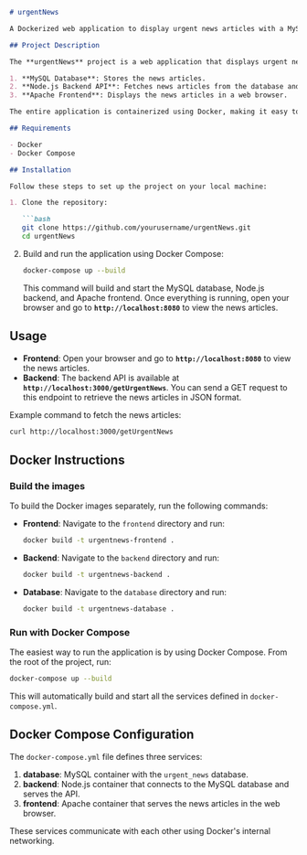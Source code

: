 ```markdown
# urgentNews

A Dockerized web application to display urgent news articles with a MySQL database, Node.js backend, and Apache frontend.

## Project Description

The **urgentNews** project is a web application that displays urgent news articles. It consists of three main components:

1. **MySQL Database**: Stores the news articles.
2. **Node.js Backend API**: Fetches news articles from the database and serves them to the frontend.
3. **Apache Frontend**: Displays the news articles in a web browser.

The entire application is containerized using Docker, making it easy to build, run, and manage the app.

## Requirements

- Docker
- Docker Compose

## Installation

Follow these steps to set up the project on your local machine:

1. Clone the repository:

   ```bash
   git clone https://github.com/yourusername/urgentNews.git
   cd urgentNews
   ```

2. Build and run the application using Docker Compose:

   ```bash
   docker-compose up --build
   ```

   This command will build and start the MySQL database, Node.js backend, and Apache frontend. Once everything is running, open your browser and go to **`http://localhost:8080`** to view the news articles.

## Usage

- **Frontend**: Open your browser and go to **`http://localhost:8080`** to view the news articles.
- **Backend**: The backend API is available at **`http://localhost:3000/getUrgentNews`**. You can send a GET request to this endpoint to retrieve the news articles in JSON format.

Example command to fetch the news articles:

```bash
curl http://localhost:3000/getUrgentNews
```

## Docker Instructions

### Build the images

To build the Docker images separately, run the following commands:

- **Frontend**: Navigate to the `frontend` directory and run:

   ```bash
   docker build -t urgentnews-frontend .
   ```

- **Backend**: Navigate to the `backend` directory and run:

   ```bash
   docker build -t urgentnews-backend .
   ```

- **Database**: Navigate to the `database` directory and run:

   ```bash
   docker build -t urgentnews-database .
   ```

### Run with Docker Compose

The easiest way to run the application is by using Docker Compose. From the root of the project, run:

```bash
docker-compose up --build
```

This will automatically build and start all the services defined in `docker-compose.yml`.

## Docker Compose Configuration

The `docker-compose.yml` file defines three services:

1. **database**: MySQL container with the `urgent_news` database.
2. **backend**: Node.js container that connects to the MySQL database and serves the API.
3. **frontend**: Apache container that serves the news articles in the web browser.

These services communicate with each other using Docker's internal networking.